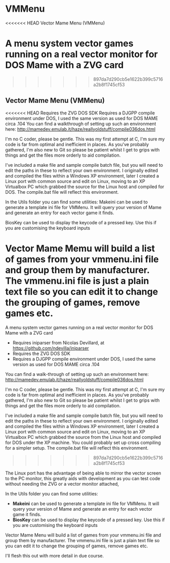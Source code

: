 # VMMenu
<<<<<<< HEAD
Vector Mame Menu (VMMenu)

A menu system vector games running on a real vector monitor for DOS Mame with a ZVG card
=======
>>>>>>> 897da7d290cb5e1622b399c5716a2b8f1745cf53

## Vector Mame Menu (VMMenu)

<<<<<<< HEAD
Requires the ZVG DOS SDK
Requires a DJGPP compile environment under DOS, I used the same version as used for DOS MAME circa .104
You can find a walkthrough of setting up such an environment here: http://mamedev.emulab.it/haze/reallyoldstuff/compile036dos.html

I'm no C coder, please be gentle. This was my first attempt at C, I'm sure my code is far from optimal and inefficient in places.
As you've probably gathered, I'm also new to Git so please be patient whilst I get to grips with things and get the files more orderly to aid compilation. 

I've included a make file and sample compile batch file, but you will need to edit the paths in these to reflect your own environment. I originally edited and compiled the files within a Windows XP environment, later I created a Linux port with common source and edit on Linux, moving to an XP Virtualbox PC which grabbed the source for the Linux host and compiled for DOS. The compile.bat file will reflect this environment.

In the Utils folder you can find some utilities:
Makeini can be used to generate a template ini file for VMMenu.
It will query your version of Mame and generate an entry for each vector game it finds.

BiosKey can be used to display the keycode of a pressed key.
Use this if you are customising the keyboard inputs


Vector Mame Memu will build a list of games from your vmmenu.ini file and group them by manufacturer. The vmmenu.ini file is just a plain text file so you can edit it to change the grouping of games, remove games etc.
=======
A menu system vector games running on a real vector monitor for DOS Mame with a ZVG card

 - Requires iniparser from Nicolas Devillard, at
   https://github.com/ndevilla/iniparser
 - Requires the ZVG DOS SDK
 - Requires a DJGPP compile environment under DOS, I used the same
   version as used for DOS MAME circa .104

You can find a walk-through of setting up such an environment here: http://mamedev.emulab.it/haze/reallyoldstuff/compile036dos.html

I'm no C coder, please be gentle. This was my first attempt at C, I'm sure my code is far from optimal and inefficient in places.
As you've probably gathered, I'm also new to Git so please be patient whilst I get to grips with things and get the files more orderly to aid compilation. 

I've included a make file and sample compile batch file, but you will need to edit the paths in these to reflect your own environment. I originally edited and compiled the files within a Windows XP environment, later I created a Linux port with common source and edit on Linux, moving to an XP Virtualbox PC which grabbed the source from the Linux host and compiled for DOS under the XP machine. You could probably set up cross compiling for a simpler setup. The compile.bat file will reflect this environment.
>>>>>>> 897da7d290cb5e1622b399c5716a2b8f1745cf53

The Linux port has the advantage of being able to mirror the vector screen to the PC monitor, this greatly aids with development as you can test code without needing the ZVG or a vector monitor attached, 

In the Utils folder you can find some utilities:

 - **Makeini** can be used to generate a template ini file for VMMenu. It
   will query your version of Mame and generate an entry for each vector
   game it finds.
 - **BiosKey** can be used to display the keycode of a pressed key. Use this
   if you are customising the keyboard inputs

Vector Mame Menu will build a list of games from your vmmenu.ini file and group them by manufacturer. The vmmenu.ini file is just a plain text file so you can edit it to change the grouping of games, remove games etc.

I'll flesh this out with more detail in due course.
<!--stackedit_data:
eyJoaXN0b3J5IjpbLTI1OTkyMjg3MiwtNzExNTczMjc0XX0=
-->